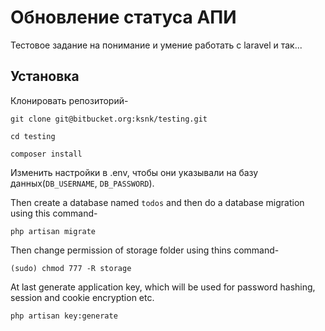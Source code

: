 # Обновление статуса АПИ #

Тестовое задание на понимание  и умение работать с laravel и так...

## Установка

Клонировать репозиторий-
```
git clone git@bitbucket.org:ksnk/testing.git
```

```
cd testing
```

```
composer install
```

Изменить настройки в .env, чтобы они указывали на базу данных(`DB_USERNAME`, `DB_PASSWORD`).

Then create a database named `todos` and then do a database migration using this command-
```
php artisan migrate
```

Then change permission of storage folder using thins command-
```
(sudo) chmod 777 -R storage
```

At last generate application key, which will be used for password hashing, session and cookie encryption etc.
```
php artisan key:generate
```

